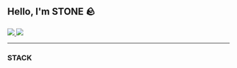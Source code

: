 ## Hello, I'm STONE 🪨

<a href="https://instagram.com/p-samaname"  target="blank">
    <img src="https://img.shields.io/badge/instagram-E4405F?style=flat&logo=instagram&logoColor=white"/>
</a>
<a href="https://velog.io/@p-samename">
    <img src="https://img.shields.io/badge/velog-20C997?style=flat&logo=velog&logoColor=white"/>
</a>


<hr/>

<h3>STACK</h3>
